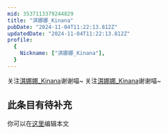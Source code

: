 ```yaml
---
mid: 3537113379244829
title: "淇娜娜_Kinana"
pubDate: "2024-11-04T11:22:13.812Z"
updatedDate: "2024-11-04T11:22:13.812Z"
profile:
  {
    Nickname: ["淇娜娜_Kinana"],
  }
---
```


关注[淇娜娜_Kinana](https://space.bilibili.com/3537113379244829)谢谢喵~ 关注[淇娜娜_Kinana](https://space.bilibili.com/3537113379244829)谢谢喵~

## 此条目有待补充
你可以在[这里](https://github.com/Yuhanawa/VTuber.ICU/edit/master/src/content/v/淇娜娜_Kinana/index.md)编辑本文
